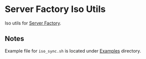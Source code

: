 # Server Factory Iso Utils

Iso utils for [Server Factory](https://github.com/milos85vasic/Server-Factory).

## Notes

Example file for  `iso_sync.sh` is located under [Examples](./Examples) directory. 